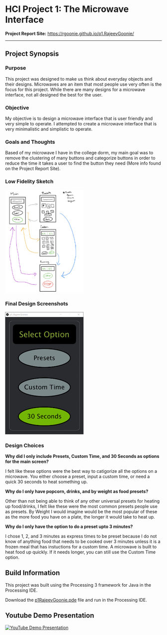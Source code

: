 # HCI Project 1: The Microwave Interface

**Project Report Site:** https://rgoonie.github.io/p1.RajeevGoonie/

---
## Project Synopsis

### Purpose

This project was designed to make us think about everyday objects and their designs. Microwaves are an item that most people use very often is the focus for this project. While there are many designs for a microwave interface, not all designed the best for the user.

### Objective
My objective is to design a microwave interface that is user friendly and very simple to operate. I attempted to create a microwave interface that is very minimalistic and simplistic to operate. 

### Goals and Thoughts
Based of my microwave I have in the college dorm, my main goal was to remove the clustering of many buttons and categorize buttons in order to reduce the time it takes a user to find the button they need (More info found on the Project Report Site).

### Low Fidelity Sketch
<img src="./assets/low_fidelity_sketch.gif" width="50%">

### Final Design Screenshots
<img src="./assets/final-design-screenshots.gif" width="50%">

### Design Choices
**Why did I only include Presets, Custom Time, and 30 Seconds as options for the main screen?**

I felt like these options were the best way to catigorize all the options on a microwave. You either choose a preset, input a custom time, or need a quick 30 seconds to heat something up.

**Why do I only have popcorn, drinks, and by weight as food presets?**

Other than not being able to think of any other universal presets for heating up food/drinks, I felt like these were the most common presets people use as presets. By Weight I would imagine would be the most popular of these as the more food you have on a plate, the longer it would take to heat up.

**Why do I only have the option to do a preset upto 3 minutes?**

I chose 1, 2, and 3 minutes as express times to be preset because I do not know of anything food that needs to be cooked over 3 minutes unless it is a frozen meal that has instuctions for a custom time. A microwave is built to heat food up quickly. If it needs longer, you can still use the Custom Time option.

## Build Information
This project was built using the Processing 3 framework for Java in the Processing IDE.

Download the [p1RajeevGoonie.pde](./p1_RajeevGoonie/p1RajeevGoonie.pde) file and run in the Processing IDE.

## Youtube Demo Presentation
[![YouTube Demo Presentation](https://img.youtube.com/vi/ALHQDvhXS24/0.jpg)](https://www.youtube.com/watch?v=ALHQDvhXS24)